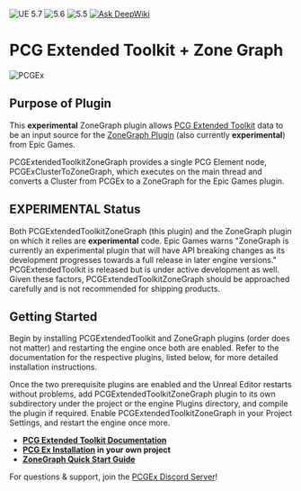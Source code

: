 ![UE 5.7](https://img.shields.io/badge/UE-5.7-darkgreen) ![5.6](https://img.shields.io/badge/5.6-darkgreen) ![5.5](https://img.shields.io/badge/5.5-darkgreen) [![Ask DeepWiki](https://deepwiki.com/badge.svg)](https://deepwiki.com/Nebukam/PCGExtendedToolkitZoneGraph)
# PCG Extended Toolkit + Zone Graph

![PCGEx](https://raw.githubusercontent.com/Nebukam/PCGExtendedToolkit/refs/heads/docs/_sources/smol-logo.png)

## Purpose of Plugin

This **experimental** ZoneGraph plugin allows [PCG Extended Toolkit](https://nebukan.github.io/PCGExtendedToolkit) data to be an input source for the [ZoneGraph Plugin]() (also currently **experimental**) from Epic Games.

PCGExtendedToolkitZoneGraph provides a single PCG Element node, PCGExClusterToZoneGraph, which executes on the main thread and converts a Cluster from PCGEx to a ZoneGraph for the Epic Games plugin.

## EXPERIMENTAL Status

Both PCGExtendedToolkitZoneGraph (this plugin) and the ZoneGraph plugin on which it relies are **experimental** code. Epic Games warns "ZoneGraph is currently an experimental plugin that will have API breaking changes as its development progresses towards a full release in later engine versions." PCGExtendedToolkit is released but is under active development as well. Given these factors, PCGExtendedToolkitZoneGraph should be approached carefully and is not recommended for shipping products.

## Getting Started

Begin by installing PCGExtendedToolkit and ZoneGraph plugins (order does not matter) and restarting the engine once both are enabled. Refer to the documentation for the respective plugins, listed below, for more detailed installation instructions.

Once the two prerequisite plugins are enabled and the Unreal Editor restarts without problems, add PCGExtendedToolkitZoneGraph plugin to its own subdirectory under the project or the engine Plugins directory, and compile the plugin if required. Enable PCGExtendedToolkitZoneGraph in your Project Settings, and restart the engine once more.

- **[PCG Extended Toolkit Documentation](https://pcgex.gitbook.io/pcgex)**  
- **[PCG Ex Installation](https://nebukam.github.io/PCGExtendedToolkit/installation.html) in your own project**
- **[ZoneGraph Quick Start Guide](https://dev.epicgames.com/community/learning/tutorials/qz6r/unreal-engine-zonegraph-quick-start-guide)**


For questions & support, join the [PCGEx Discord Server](https://discord.gg/mde2vC5gbE)!

